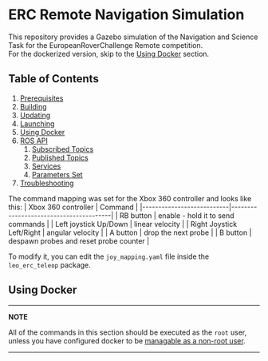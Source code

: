 # ERC Remote Navigation Simulation

This repository provides a Gazebo simulation of the Navigation and Science Task for the EuropeanRoverChallenge Remote competition. \
For the dockerized version, skip to the [Using Docker](#using-docker) section.

## Table of Contents
1. [Prerequisites](#prerequisites)
1. [Building](#building)
1. [Updating](#updating)
1. [Launching](#launching)
1. [Using Docker](#using-docker)
1. [ROS API](#ros-api)
    1. [Subscribed Topics](#subscribed-topics)
    1. [Published Topics](#published-topics)
    1. [Services](#services)
    1. [Parameters Set](#parameters-set)
1. [Troubleshooting](#troubleshooting)


The command mapping was set for the Xbox 360 controller and looks like this:
| Xbox 360 controller       | Command                                |
|---------------------------|----------------------------------------|
| RB button                 | enable - hold it to send commands      |
| Left joystick Up/Down     | linear velocity                        |
| Right Joystick Left/Right | angular velocity                       |
| A button                  | drop the next probe                    |
| B button                  | despawn probes and reset probe counter |

To modify it, you can edit the `joy_mapping.yaml` file inside the `leo_erc_teleop` package.

## Using Docker

---
**NOTE**

All of the commands in this section should be executed as the `root` user, unless you have configured docker to be [managable as a non-root user](https://docs.docker.com/engine/install/linux-postinstall/).

---
